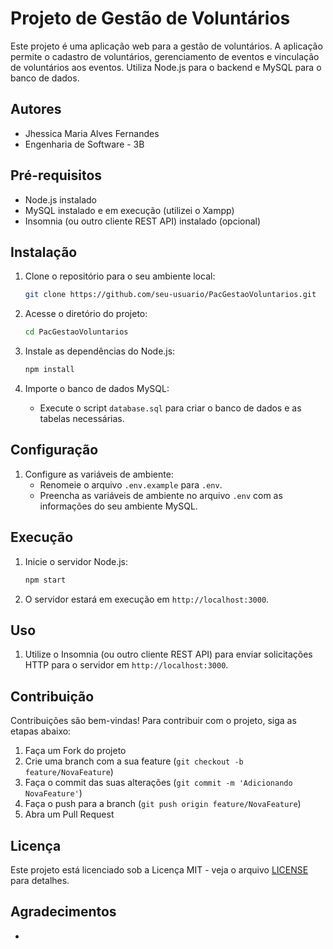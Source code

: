 # Projeto de Gestão de Voluntários
Este projeto é uma aplicação web para a gestão de voluntários. A aplicação permite o cadastro de voluntários, gerenciamento de eventos e vinculação de voluntários aos eventos. Utiliza Node.js para o backend e MySQL para o banco de dados.

## Autores
- Jhessica Maria Alves Fernandes
- Engenharia de Software - 3B

## Pré-requisitos
- Node.js instalado
- MySQL instalado e em execução (utilizei o Xampp)
- Insomnia (ou outro cliente REST API) instalado (opcional)

## Instalação
1. Clone o repositório para o seu ambiente local:
   ```bash
   git clone https://github.com/seu-usuario/PacGestaoVoluntarios.git
   ```

2. Acesse o diretório do projeto:
   ```bash
   cd PacGestaoVoluntarios
   ```

3. Instale as dependências do Node.js:
   ```bash
   npm install
   ```

4. Importe o banco de dados MySQL:
   - Execute o script `database.sql` para criar o banco de dados e as tabelas necessárias.

## Configuração
1. Configure as variáveis de ambiente:
   - Renomeie o arquivo `.env.example` para `.env`.
   - Preencha as variáveis de ambiente no arquivo `.env` com as informações do seu ambiente MySQL.

## Execução
1. Inicie o servidor Node.js:
   ```bash
   npm start
   ```

2. O servidor estará em execução em `http://localhost:3000`.

## Uso
1. Utilize o Insomnia (ou outro cliente REST API) para enviar solicitações HTTP para o servidor em `http://localhost:3000`.

## Contribuição
Contribuições são bem-vindas! Para contribuir com o projeto, siga as etapas abaixo:
1. Faça um Fork do projeto
2. Crie uma branch com a sua feature (`git checkout -b feature/NovaFeature`)
3. Faça o commit das suas alterações (`git commit -m 'Adicionando NovaFeature'`)
4. Faça o push para a branch (`git push origin feature/NovaFeature`)
5. Abra um Pull Request

## Licença
Este projeto está licenciado sob a Licença MIT - veja o arquivo [LICENSE](LICENSE) para detalhes.

## Agradecimentos
- 
